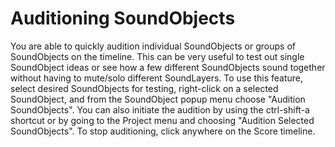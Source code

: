 # Auditioning SoundObjects

You are able to quickly audition individual SoundObjects or groups of
SoundObjects on the timeline. This can be very useful to test out single
SoundObject ideas or see how a few different SoundObjects sound together
without having to mute/solo different SoundLayers. To use this feature,
select desired SoundObjects for testing, right-click on a selected
SoundObject, and from the SoundObject popup menu choose "Audition
SoundObjects". You can also initiate the audition by using the
ctrl-shift-a shortcut or by going to the Project menu and choosing
"Audition Selected SoundObjects". To stop auditioning, click anywhere on
the Score timeline.
